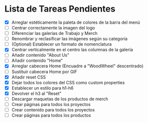 # Lista de Tareas Pendientes

- [x] Arreglar estéticamente la paleta de colores de la barra del menú
- [ ] Centrar correctamente la imagen del logo
- [ ] Diferenciar las galerías de Trabajo y Merch
- [ ] Renombrar y reclasificar las imágenes según su categoría
- [ ] \(Optional) Establecer un formato de nomenclatura
- [x] Centrar verticalmente en el centro las columnas de la galería
- [ ] Añadir contenido "About Us"
- [ ] Añadir contenido "Home"
- [x] Arreglar cabecera Home (Encuadre a "WoodWheel" descentrado)
- [ ] Sustituir cabecera Home por GIF
- [x] Añadir reset CSS
- [x] Dejar todos los colores del CSS como custom properties
- [x] Establecer un estilo para h1-h6
- [x] Devolver el h3 al "Reset"
- [ ] Descargar maquetas de los productos de merch
- [ ] Crear páginas para todos los proyectos
- [ ] Crear contenido para todos los proyectos
- [ ] Crear páginas para todos los productos